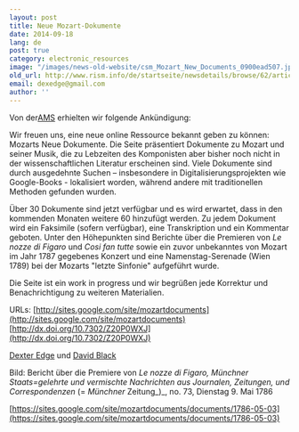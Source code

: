 ```yaml
---
layout: post
title: Neue Mozart-Dokumente
date: 2014-09-18
lang: de
post: true
category: electronic_resources
image: "/images/news-old-website/csm_Mozart_New_Documents_0900ead507.jpg"
old_url: http://www.rism.info/de/startseite/newsdetails/browse/62/article/64/mozart-new-documents.html
email: dexedge@gmail.com
author: ''
---
```



Von der[AMS](http://rism.info/http:// "external-link-new-window") erhielten wir folgende Ankündigung:

Wir freuen uns, eine neue online Ressource bekannt geben zu können: Mozarts Neue Dokumente. Die Seite präsentiert Dokumente zu Mozart und seiner Musik, die zu Lebzeiten des Komponisten aber bisher noch nicht in der wissenschaftlichen Literatur erscheinen sind. Viele Dokumente sind durch ausgedehnte Suchen – insbesondere in Digitalisierungsprojekten wie Google-Books - lokalisiert worden, während andere mit traditionellen Methoden gefunden wurden.

Über 30 Dokumente sind jetzt verfügbar und es wird erwartet, dass in den kommenden Monaten weitere 60 hinzufügt werden. Zu jedem Dokument wird ein Faksimile (sofern verfügbar), eine Transkription und ein Kommentar geboten. Unter den Höhepunkten sind Berichte über die Premieren von _Le nozze di Figaro_ und _Cosi fan tutte_ sowie ein zuvor unbekanntes von Mozart im Jahr 1787 gegebenes Konzert und eine Namenstag-Serenade (Wien 1789) bei der Mozarts "letzte Sinfonie" aufgeführt wurde.

Die Seite ist ein work in progress und wir begrüßen jede Korrektur und Benachrichtigung zu weiteren Materialien.

URLs:
[http://sites.google.com/site/mozartdocuments](http://sites.google.com/site/mozartdocuments)
[http://dx.doi.org/10.7302/Z20P0WXJ](http://dx.doi.org/10.7302/Z20P0WXJ)

[Dexter Edge](mailto:dexedge@gmail.com "Opens window for sending email") und [David Black](mailto:davidblack@post.harvard.edu "Opens window for sending email")

Bild: Bericht über die Premiere von _Le nozze di Figaro, Münchner Staats=gelehrte und vermischte Nachrichten aus Journalen, Zeitungen, und Correspondenzen_ (= _Münchner_ Zeitung_)_, no. 73, Dienstag 9. Mai 1786

[https://sites.google.com/site/mozartdocuments/documents/1786-05-03](https://sites.google.com/site/mozartdocuments/documents/1786-05-03)



<script type="text/javascript">var switchTo5x=true;</script><script type="text/javascript" src="http://w.sharethis.com/button/buttons.js"></script><script type="text/javascript">stLight.options({publisher: "9b601438-1ce1-49d8-bfd7-9cff5df54c17", doNotHash: false, doNotCopy: false, hashAddressBar: false});</script>


